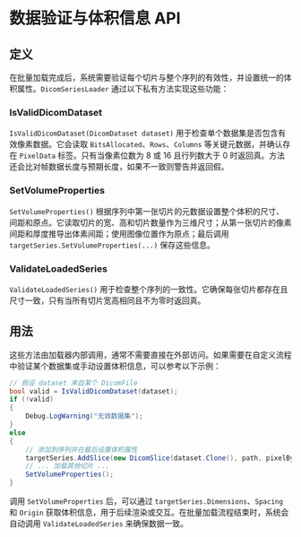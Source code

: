 # 数据验证与体积信息 API

## 定义
在批量加载完成后，系统需要验证每个切片与整个序列的有效性，并设置统一的体积属性。`DicomSeriesLoader` 通过以下私有方法实现这些功能：

### IsValidDicomDataset
`IsValidDicomDataset(DicomDataset dataset)` 用于检查单个数据集是否包含有效像素数据。它会读取 `BitsAllocated`、`Rows`、`Columns` 等关键元数据，并确认存在 `PixelData` 标签。只有当像素位数为 8 或 16 且行列数大于 0 时返回真。方法还会比对帧数据长度与预期长度，如果不一致则警告并返回假。

### SetVolumeProperties
`SetVolumeProperties()` 根据序列中第一张切片的元数据设置整个体积的尺寸、间距和原点。它读取切片的宽、高和切片数量作为三维尺寸；从第一张切片的像素间距和厚度推导出体素间距；使用图像位置作为原点；最后调用 `targetSeries.SetVolumeProperties(...)` 保存这些信息。

### ValidateLoadedSeries
`ValidateLoadedSeries()` 用于检查整个序列的一致性。它确保每张切片都存在且尺寸一致，只有当所有切片宽高相同且不为零时返回真。

## 用法
这些方法由加载器内部调用，通常不需要直接在外部访问。如果需要在自定义流程中验证某个数据集或手动设置体积信息，可以参考以下示例：

```csharp
// 假设 dataset 来自某个 DicomFile
bool valid = IsValidDicomDataset(dataset);
if (!valid)
{
    Debug.LogWarning("无效数据集");
}
else
{
    // 添加到序列并在最后设置体积属性
    targetSeries.AddSlice(new DicomSlice(dataset.Clone(), path, pixelBytes));
    // ... 加载其他切片 ...
    SetVolumeProperties();
}
```

调用 `SetVolumeProperties` 后，可以通过 `targetSeries.Dimensions`、`Spacing` 和 `Origin` 获取体积信息，用于后续渲染或交互。在批量加载流程结束时，系统会自动调用 `ValidateLoadedSeries` 来确保数据一致。
